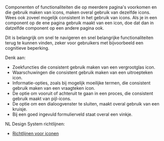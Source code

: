 <!-- @license CC0-1.0 -->

Componenten of functionaliteiten die op meerdere pagina's voorkomen en die gebruik maken van icons, maken overal gebruik van dezelfde icons. Wees ook zoveel mogelijk consistent in het gebruik van icons. Als je in een component op de ene pagina gebruik maakt van een icon, doe dat dan in datzelfde component op een andere pagina ook.

Dit is belangrijk om snel te navigeren en snel belangrijke functionaliteiten terug te kunnen vinden, zeker voor gebruikers met bijvoorbeeld een cognitieve beperking.

Denk aan:

- Zoekfuncties die consistent gebruik maken van een vergrootglas icon.
- Waarschuwingen die consistent gebruik maken van een uitroepteken icon.
- Informatie-opties, zoals bij mogelijk moeilijke termen, die consistent gebruik maken van een vraagteken icon.
- De optie om vooruit of achteruit te gaan in een proces, die consistent gebruik maakt van pijl-icons.
- De optie om een dialoogvenster te sluiten, maakt overal gebruik van een kruisje.
- Bij een goed ingevuld formulierveld staat overal een vinkje.

NL Design System richtlijnen:

- [Richtlijnen voor iconen](/richtlijnen/stijl/iconen/)
